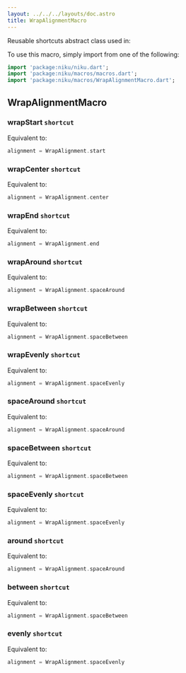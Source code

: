 ```yaml
---
layout: ../../../layouts/doc.astro
title: WrapAlignmentMacro
---
```

Reusable shortcuts abstract class used in:


To use this macro, simply import from one of the following:
```dart
import 'package:niku/niku.dart';
import 'package:niku/macros/macros.dart';
import 'package:niku/macros/WrapAlignmentMacro.dart';
```
## WrapAlignmentMacro

### wrapStart `shortcut`

Equivalent to:
```dart
alignment = WrapAlignment.start
```

### wrapCenter `shortcut`

Equivalent to:
```dart
alignment = WrapAlignment.center
```

### wrapEnd `shortcut`

Equivalent to:
```dart
alignment = WrapAlignment.end
```

### wrapAround `shortcut`

Equivalent to:
```dart
alignment = WrapAlignment.spaceAround
```

### wrapBetween `shortcut`

Equivalent to:
```dart
alignment = WrapAlignment.spaceBetween
```

### wrapEvenly `shortcut`

Equivalent to:
```dart
alignment = WrapAlignment.spaceEvenly
```

### spaceAround `shortcut`

Equivalent to:
```dart
alignment = WrapAlignment.spaceAround
```

### spaceBetween `shortcut`

Equivalent to:
```dart
alignment = WrapAlignment.spaceBetween
```

### spaceEvenly `shortcut`

Equivalent to:
```dart
alignment = WrapAlignment.spaceEvenly
```

### around `shortcut`

Equivalent to:
```dart
alignment = WrapAlignment.spaceAround
```

### between `shortcut`

Equivalent to:
```dart
alignment = WrapAlignment.spaceBetween
```

### evenly `shortcut`

Equivalent to:
```dart
alignment = WrapAlignment.spaceEvenly
```

